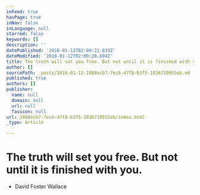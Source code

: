 ```yaml
---
inFeed: true
hasPage: true
inNav: false
inLanguage: null
starred: false
keywords: []
description: ''
datePublished: '2016-01-12T02:00:22.833Z'
dateModified: '2016-01-12T02:00:20.694Z'
title: The truth will set you free. But not until it is finished with you.
author: []
sourcePath: _posts/2016-01-12-1988ecb7-7ec6-47f8-b3f5-1836719555eb.md
published: true
authors: []
publisher:
  name: null
  domain: null
  url: null
  favicon: null
url: 1988ecb7-7ec6-47f8-b3f5-1836719555eb/index.html
_type: Article

---
```

# The truth will set you free. But not until it is finished with you.

- David Foster Wallace